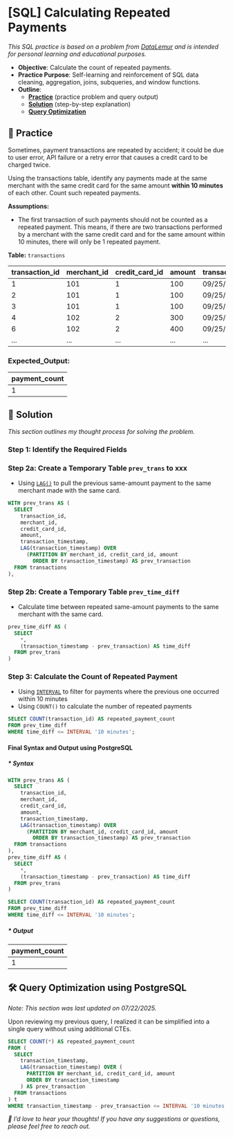 # [SQL] Calculating Repeated Payments

_This SQL practice is based on a problem from [DataLemur](https://datalemur.com/questions/repeated-payments) and is intended for personal learning and educational purposes._

- **Objective**: Calculate the count of repeated payments.
- **Practice Purpose**: Self-learning and reinforcement of SQL data cleaning, aggregation, joins, subqueries, and window functions.
- **Outline**:
    - [**Practice**](#section-1) (practice problem and query output)
    - [**Solution**](#section-2) (step-by-step explanation)
    - [**Query Optimization**](#section-3)


## <a name="section-1"></a>🧪 Practice

Sometimes, payment transactions are repeated by accident; it could be due to user error, API failure or a retry error that causes a credit card to be charged twice.

Using the transactions table, identify any payments made at the same merchant with the same credit card for the same amount __within 10 minutes__ of each other. Count such repeated payments.

__Assumptions:__

- The first transaction of such payments should not be counted as a repeated payment. This means, if there are two transactions performed by a merchant with the same credit card and for the same amount within 10 minutes, there will only be 1 repeated payment.


__Table:__ `transactions`

| transaction_id | merchant_id | credit_card_id | amount | transaction_timestamp | 
| -------------- | ----------- | -------------- | ------ | --------------------- | 
| 1 | 101 | 1 | 100 | 09/25/2022 12:00:00 | 
| 2 | 101 | 1 | 100 | 09/25/2022 12:08:00 | 
| 3 | 101 | 1 | 100 | 09/25/2022 12:28:00 | 
| 4 | 102 | 2 | 300 | 09/25/2022 12:00:00 | 
| 6 | 102 | 2 | 400 | 09/25/2022 14:00:00 | 
| ... | ... | ... | ... | ... | 

### Expected_Output: 

| payment_count |
| ------------- |
| 1 |



## <a name="section-2"></a>🧠 Solution 

*This section outlines my thought process for solving the problem.*

### Step 1: Identify the Required Fields 



### Step 2a: Create a Temporary Table `prev_trans` to xxx

- Using [`LAG()`](https://www.geeksforgeeks.org/sql/sql-server-lag-function-overview/) to pull the previous same-amount payment to the same merchant made with the same card.

```sql
WITH prev_trans AS (
  SELECT
    transaction_id,
    merchant_id,
    credit_card_id,
    amount,
    transaction_timestamp,
    LAG(transaction_timestamp) OVER 
      (PARTITION BY merchant_id, credit_card_id, amount 
        ORDER BY transaction_timestamp) AS prev_transaction
  FROM transactions
),
```


### Step 2b: Create a Temporary Table `prev_time_diff` 

- Calculate time between repeated same-amount payments to the same merchant with the same card.

```sql
prev_time_diff AS (
  SELECT 
    *,
    (transaction_timestamp - prev_transaction) AS time_diff
  FROM prev_trans
)
```

### Step 3: Calculate the Count of Repeated Payment 

- Using [`INTERVAL`](https://hightouch.com/sql-dictionary/sql-interval) to filter for payments where the previous one occurred within 10 minutes
- Using `COUNT()` to calculate the number of repeated payments

```sql
SELECT COUNT(transaction_id) AS repeated_payment_count 
FROM prev_time_diff
WHERE time_diff <= INTERVAL '10 minutes';
```


#### Final Syntax and Output using PostgreSQL

##### * Syntax

```sql
WITH prev_trans AS (
  SELECT
    transaction_id,
    merchant_id,
    credit_card_id,
    amount,
    transaction_timestamp,
    LAG(transaction_timestamp) OVER 
      (PARTITION BY merchant_id, credit_card_id, amount 
        ORDER BY transaction_timestamp) AS prev_transaction
  FROM transactions
),
prev_time_diff AS (
  SELECT 
    *,
    (transaction_timestamp - prev_transaction) AS time_diff
  FROM prev_trans
)

SELECT COUNT(transaction_id) AS repeated_payment_count 
FROM prev_time_diff
WHERE time_diff <= INTERVAL '10 minutes';
```


##### * Output

| payment_count |
| ------------- |
| 1 |


## <a name="section-3"></a>🛠️ Query Optimization using PostgreSQL

*Note: This section was last updated on 07/22/2025.*

Upon reviewing my previous query, I realized it can be simplified into a single query without using additional CTEs.


```sql
SELECT COUNT(*) AS repeated_payment_count
FROM (
  SELECT 
    transaction_timestamp,
    LAG(transaction_timestamp) OVER (
      PARTITION BY merchant_id, credit_card_id, amount 
      ORDER BY transaction_timestamp
    ) AS prev_transaction
  FROM transactions
) t
WHERE transaction_timestamp - prev_transaction <= INTERVAL '10 minutes';
```

_💬 I’d love to hear your thoughts! If you have any suggestions or questions, please feel free to reach out._

